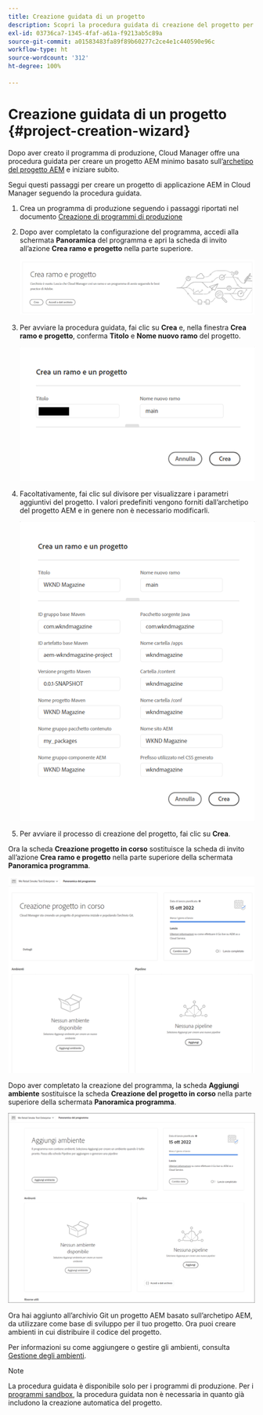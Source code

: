 ```yaml
---
title: Creazione guidata di un progetto
description: Scopri la procedura guidata di creazione del progetto per velocizzare la configurazione del tuo progetto dopo aver creato il programma di produzione.
exl-id: 03736ca7-1345-4faf-a61a-f9213ab5c89a
source-git-commit: a01583483fa89f89b60277c2ce4e1c440590e96c
workflow-type: ht
source-wordcount: '312'
ht-degree: 100%

---
```


# Creazione guidata di un progetto {#project-creation-wizard}

Dopo aver creato il programma di produzione, Cloud Manager offre una procedura guidata per creare un progetto AEM minimo basato sull’[archetipo del progetto AEM](https://experienceleague.adobe.com/docs/experience-manager-core-components/using/developing/archetype/overview.html?lang=it) e iniziare subito.

Segui questi passaggi per creare un progetto di applicazione AEM in Cloud Manager seguendo la procedura guidata.

1. Crea un programma di produzione seguendo i passaggi riportati nel documento [Creazione di programmi di produzione](creating-production-programs.md)

1. Dopo aver completato la configurazione del programma, accedi alla schermata **Panoramica** del programma e apri la scheda di invito all’azione **Crea ramo e progetto** nella parte superiore.

   ![Invito all’azione della procedura guidata](assets/create-wizard1.png)

1. Per avviare la procedura guidata, fai clic su **Crea** e, nella finestra **Crea ramo e progetto**, conferma **Titolo** e **Nome nuovo ramo** del progetto.

   ![Crea ramo e progetto](assets/create-wizard2.png)

1. Facoltativamente, fai clic sul divisore per visualizzare i parametri aggiuntivi del progetto. I valori predefiniti vengono forniti dall’archetipo del progetto AEM e in genere non è necessario modificarli.

   ![Parametri aggiuntivi del progetto](assets/create-wizard5.png)

1. Per avviare il processo di creazione del progetto, fai clic su **Crea**.


Ora la scheda **Creazione progetto in corso** sostituisce la scheda di invito all’azione **Crea ramo e progetto** nella parte superiore della schermata **Panoramica programma**.

![Creazione del progetto in corso](assets/create-wizard3.png)

Dopo aver completato la creazione del programma, la scheda **Aggiungi ambiente** sostituisce la scheda **Creazione del progetto in corso** nella parte superiore della schermata **Panoramica programma**.

![Aggiungi ambiente](assets/create-wizard4.png)

Ora hai aggiunto all’archivio Git un progetto AEM basato sull’archetipo AEM, da utilizzare come base di sviluppo per il tuo progetto. Ora puoi creare ambienti in cui distribuire il codice del progetto.

Per informazioni su come aggiungere o gestire gli ambienti, consulta [Gestione degli ambienti](/help/implementing/cloud-manager/manage-environments.md).

>[!NOTE]
>
>La procedura guidata è disponibile solo per i programmi di produzione. Per i [programmi sandbox](introduction-sandbox-programs.md#auto-creation), la procedura guidata non è necessaria in quanto già includono la creazione automatica del progetto.